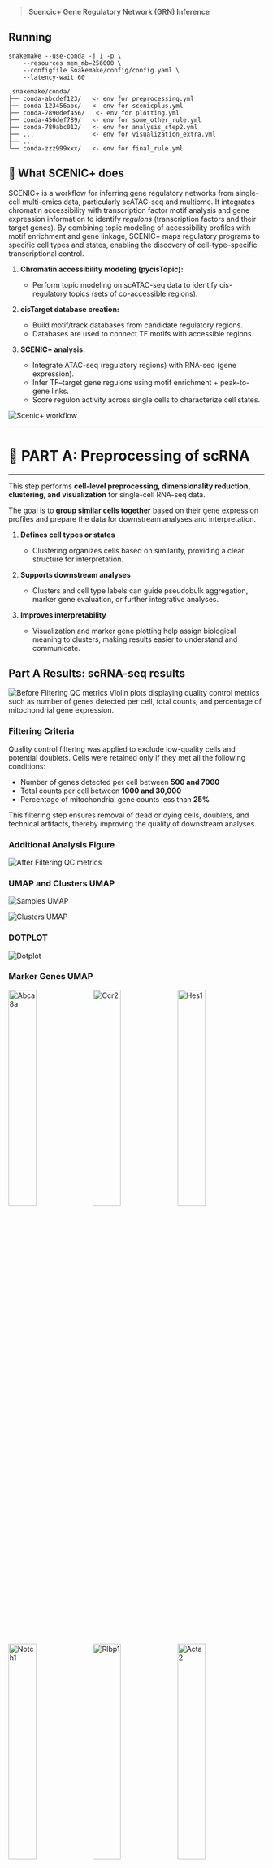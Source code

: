 > **Scencic+ Gene Regulatory Network (GRN) Inference**

## Running 

```
snakemake --use-conda -j 1 -p \
    --resources mem_mb=256000 \
    --configfile Snakemake/config/config.yaml \
    --latency-wait 60

.snakemake/conda/
├── conda-abcdef123/   <- env for preprocessing.yml
├── conda-123456abc/   <- env for scenicplus.yml
├── conda-7890def456/   <- env for plotting.yml
├── conda-456def789/   <- env for some_other_rule.yml
├── conda-789abc012/   <- env for analysis_step2.yml
├── ...                <- env for visualization_extra.yml
├── ...
└── conda-zzz999xxx/   <- env for final_rule.yml

```

## 🔹 What SCENIC+ does

SCENIC+ is a workflow for inferring gene regulatory networks from single-cell multi-omics data, particularly scATAC-seq and multiome. It integrates chromatin accessibility with transcription factor motif analysis and gene expression information to identify *regulons* (transcription factors and their target genes). By combining topic modeling of accessibility profiles with motif enrichment and gene linkage, SCENIC+ maps regulatory programs to specific cell types and states, enabling the discovery of cell-type–specific transcriptional control.


1. **Chromatin accessibility modeling (pycisTopic):**  
   - Perform topic modeling on scATAC-seq data to identify cis-regulatory topics (sets of co-accessible regions).

2. **cisTarget database creation:**  
   - Build motif/track databases from candidate regulatory regions.  
   - Databases are used to connect TF motifs with accessible regions.

3. **SCENIC+ analysis:**  
   - Integrate ATAC-seq (regulatory regions) with RNA-seq (gene expression).  
   - Infer TF–target gene regulons using motif enrichment + peak-to-gene links.  
   - Score regulon activity across single cells to characterize cell states.

![Scenic+ workflow](scenicplusWorkflow.png)


---
# 🛑 PART A: Preprocessing of scRNA
---

This step performs **cell-level preprocessing, dimensionality reduction, clustering, and visualization** for single-cell RNA-seq data.  

The goal is to **group similar cells together** based on their gene expression profiles and prepare the data for downstream analyses and interpretation.

1. **Defines cell types or states**
   - Clustering organizes cells based on similarity, providing a clear structure for interpretation.

2. **Supports downstream analyses**
   - Clusters and cell type labels can guide pseudobulk aggregation, marker gene evaluation, or further integrative analyses.

3. **Improves interpretability**
   - Visualization and marker gene plotting help assign biological meaning to clusters, making results easier to understand and communicate.


## Part A Results: scRNA-seq results    

![Before Filtering QC metrics](figures/violin_QC.png)
Violin plots displaying quality control metrics such as number of genes detected per cell, total counts, and percentage of mitochondrial gene expression.

### Filtering Criteria

Quality control filtering was applied to exclude low-quality cells and potential doublets. Cells were retained only if they met all the following conditions:

- Number of genes detected per cell between **500 and 7000**
- Total counts per cell between **1000 and 30,000**
- Percentage of mitochondrial gene counts less than **25%**

This filtering step ensures removal of dead or dying cells, doublets, and technical artifacts, thereby improving the quality of downstream analyses.


### Additional Analysis Figure
![After Filtering QC metrics](figures/violin_AfterQC.png)

### UMAP and Clusters UMAP


![Samples UMAP](figures/umap_clustered_mNeurog2_Samples.png)


![Clusters UMAP](figures/umap_clustered_mNeurog2_Clusters.png)

### DOTPLOT 
![Dotplot](figures/clustered_mNeurog2_Dotplot.png)

### Marker Genes UMAP

<img src="figures/umap_clustered_mNeurog2_Abca8a.png?v=4" alt="Abca8a" width="33%"><img src="figures/umap_clustered_mNeurog2_Ccr2.png?v=4" alt="Ccr2" width="33%"><img src="figures/umap_clustered_mNeurog2_Hes1.png?v=4" alt="Hes1" width="33%">
<img src="figures/umap_clustered_mNeurog2_Notch1.png?v=4" alt="Notch1" width="33%"><img src="figures/umap_clustered_mNeurog2_Rlbp1.png?v=4" alt="Rlbp1" width="33%"><img src="figures/umap_clustered_mNeurog2_Acta2.png?v=4" alt="Acta2" width="33%">
<img src="figures/umap_clustered_mNeurog2_Chat.png?v=4" alt="Chat" width="33%"><img src="figures/umap_clustered_mNeurog2_Hes5.png?v=4" alt="Hes5" width="33%"><img src="figures/umap_clustered_mNeurog2_Nrl.png?v=4" alt="Nrl" width="33%">
<img src="figures/umap_clustered_mNeurog2_Rpe65.png?v=4" alt="Rpe65" width="33%"><img src="figures/umap_clustered_mNeurog2_Apoe.png?v=4" alt="Apoe" width="33%">
<img src="figures/umap_clustered_mNeurog2_Insm1.png?v=4" alt="Insm1" width="33%"><img src="figures/umap_clustered_mNeurog2_Olig2.png?v=4" alt="Olig2" width="33%"><img src="figures/umap_clustered_mNeurog2_Sebox.png?v=4" alt="Sebox" width="33%">
<img src="figures/umap_clustered_mNeurog2_Aqp4.png?v=4" alt="Aqp4" width="33%"><img src="figures/umap_clustered_mNeurog2_Csf1r.png?v=4" alt="Csf1r" width="33%"><img src="figures/umap_clustered_mNeurog2_Isl1.png?v=4" alt="Isl1" width="33%">
<img src="figures/umap_clustered_mNeurog2_Otx2.png?v=4" alt="Otx2" width="33%"><img src="figures/umap_clustered_mNeurog2_Slc17a7.png?v=4" alt="Slc17a7" width="33%"><img src="figures/umap_clustered_mNeurog2_Arr3.png?v=4" alt="Arr3" width="33%">
<img src="figures/umap_clustered_mNeurog2_Elavl3.png?v=4" alt="Elavl3" width="33%"><img src="figures/umap_clustered_mNeurog2_Kcnj8.png?v=4" alt="Kcnj8" width="33%"><img src="figures/umap_clustered_mNeurog2_Pax2.png?v=4" alt="Pax2" width="33%">
<img src="figures/umap_clustered_mNeurog2_Slc1a3.png?v=4" alt="Slc1a3" width="33%"><img src="figures/umap_clustered_mNeurog2_Ascl1.png?v=4" alt="Ascl1" width="33%"><img src="figures/umap_clustered_mNeurog2_Elavl4.png?v=4" alt="Elavl4" width="33%">
<img src="figures/umap_clustered_mNeurog2_Lhx1.png?v=4" alt="Lhx1" width="33%"><img src="figures/umap_clustered_mNeurog2_Pax6.png?v=4" alt="Pax6" width="33%"><img src="figures/umap_clustered_mNeurog2_Slc6a9.png?v=4" alt="Slc6a9" width="33%">
<img src="figures/umap_clustered_mNeurog2_Atoh7.png?v=4" alt="Atoh7" width="33%"><img src="figures/umap_clustered_mNeurog2_Emx1.png?v=4" alt="Emx1" width="33%"><img src="figures/umap_clustered_mNeurog2_Lhx2.png?v=4" alt="Lhx2" width="33%">
<img src="figures/umap_clustered_mNeurog2_Pou4f2.png?v=4" alt="Pou4f2" width="33%"><img src="figures/umap_clustered_mNeurog2_Sox11.png?v=4" alt="Sox11" width="33%"><img src="figures/umap_clustered_mNeurog2_Bsn.png?v=4" alt="Bsn" width="33%">
<img src="figures/umap_clustered_mNeurog2_Foxn4.png?v=4" alt="Foxn4" width="33%"><img src="figures/umap_clustered_mNeurog2_Lhx4.png?v=4" alt="Lhx4" width="33%"><img src="figures/umap_clustered_mNeurog2_Prdm1.png?v=4" alt="Prdm1" width="33%">
<img src="figures/umap_clustered_mNeurog2_Sox9.png?v=4" alt="Sox9" width="33%"><img src="figures/umap_clustered_mNeurog2_Cabp5.png?v=4" alt="Cabp5" width="33%"><img src="figures/umap_clustered_mNeurog2_Gad1.png?v=4" alt="Gad1" width="33%">
<img src="figures/umap_clustered_mNeurog2_Malat1.png?v=4" alt="Malat1" width="33%"><img src="figures/umap_clustered_mNeurog2_Prdx6.png?v=4" alt="Prdx6" width="33%"><img src="figures/umap_clustered_mNeurog2_Tfap2a.png?v=4" alt="Tfap2a" width="33%">
<img src="figures/umap_clustered_mNeurog2_Calb1.png?v=4" alt="Calb1" width="33%"><img src="figures/umap_clustered_mNeurog2_Gfap.png?v=4" alt="Gfap" width="33%"><img src="figures/umap_clustered_mNeurog2_mt-Atp6.png?v=4" alt="mt-Atp6" width="33%">
<img src="figures/umap_clustered_mNeurog2_Rbfox3.png?v=4" alt="Rbfox3" width="33%"><img src="figures/umap_clustered_mNeurog2_Tie1.png?v=4" alt="Tie1" width="33%"><img src="figures/umap_clustered_mNeurog2_Calb2.png?v=4" alt="Calb2" width="33%">
<img src="figures/umap_clustered_mNeurog2_Glul.png?v=4" alt="Glul" width="33%"><img src="figures/umap_clustered_mNeurog2_Neurog2.png?v=4" alt="Neurog2" width="33%"><img src="figures/umap_clustered_mNeurog2_Rho.png?v=4" alt="Rho" width="33%">
<img src="figures/umap_clustered_mNeurog2_Vim.png?v=4" alt="Vim" width="33%">

### Annotations 

![Annotations ON](figures/annotated_clustered_mNeurog2_annotationsON.png)

![Annotations](figures/annotated_clustered_mNeurog2_annotations.png)

### Cell counts 

This is the cell counts in clusters based on barcodes:

| Cluster      | Cell Count |
|--------------|-----------|
| MG           | 3206      |
| BC           | 1298      |
| Rod          | 997       |
| MGPC         | 612       |
| Microglia    | 344       |
| AC           | 103       |
| Cone         | 48        |
| Astrocyte    | 4         |
|**Total cells** | **6612** |


## scATAC pre-analysis by Seurat as input to pycistopic preprocessing 

![ATAC UMAP](ATAC_samples.png)

### Clustering 

![ATAC CLUSTERS](ATAC_clusters.png)



---
# 🛑 PART B: Pycistopic
---


> ## 🔹 1. Pseudobulk Export with pycisTopic 

This step **executes the pseudobulk aggregation** using `pycisTopic`.  
- Takes the conceptual idea and TSV intermediates from Step 1 and **produces the actual BED/BigWig files** for downstream analysis.  
- Aggregates reads per **cell type × sample**, generating clean coverage tracks for visualization and peak calling.  


Total barcodes across all samples: 1156914
-----------------------
Sample distribution:
-----------------------
### 
| Sample   | Barcodes   |
|----------|------------|
| Control  | 584491     |
| KO       | 572423     |

and

```
scenicOuts/
└── consensus_peak_calling
    ├── bed_paths.tsv
    ├── bw_paths.tsv
    ├── pseudobulk_bed_files
    │   ├── Control.fragments.tsv.gz
    │   └── KO.fragments.tsv.gz
    └── pseudobulk_bw_files
        ├── Control.bw
        └── KO.bw
```


> ## 🔹 2. Peak Calling Step with MACS2


This step identifies **peaks**, i.e., genomic regions that are significantly enriched for ATAC-seq fragments.  

- Pseudobulk files summarize the signal for each **cell type × sample**.  
- MACS2 uses these aggregated fragment coordinates to detect regions with **high accessibility**, likely representing regulatory elements such as enhancers or promoters.  
- The output peaks are later used to generate **consensus peaks** and for topic modeling in pycisTopic.

Think of the pseudobulk BED as a **heat map of open windows across the city**.  
- MACS2 finds **clusters of “hot spots”** where many windows are open at once — these are your peaks.  
- Each peak represents a genomic region with strong evidence of accessibility in that cell type.


![Control](Control_peaks.png)  

![KO](KO_peaks.png)



> ## 🔹 3. Consensus Peak Generation Step


After pseudobulk aggregation and MACS2 peak calling, each sample (or cell type × sample) has its **own set of peaks**.  
- Different samples may have slightly different peaks because of biological variability or sequencing depth.  
- To do comparative analyses across samples or feed data into pycisTopic, we need **one unified set of peaks** — the **consensus peak set**.  

Think of it as **finding all regions that are open in at least one sample and merging overlapping regions into a master list**.

Imagine several people drawing maps of the same city, each highlighting where the windows are open.  
- Each map may differ slightly.  
- The consensus peak step **merges all maps into one master map** that shows all open windows observed across everyone.  

---


> ## 🔹 4. TSS Generation Step in pycisTopic

This step generates a **BED file containing the transcription start sites (TSSs)** of genes for the reference genome.  

- TSS regions are important for **quality control**, such as checking **TSS enrichment** in ATAC-seq data.  
- It can also be used to **annotate peaks** with nearby genes for downstream analyses.  

> ## 🔹 5. QC check and plots 


### TH1
- Barcode QC  
  ![](scenicOuts/QC/TH1_barcode_qc.png)

- General QC  
  ![](scenicOuts/QC/TH1_qc.png)

### TH2
- Barcode QC  
  ![](scenicOuts/QC/TH2_barcode_qc.png)

- General QC  
  ![](scenicOuts/QC/TH2_qc.png)

## Comments on graphs 

## Comments on Graphs

| Plot | What to Look For | Good | Bad/Warning |
|------|-----------------|------|-------------|
| **TSS enrichment vs. unique fragments** | Relationship between signal strength and barcode count | Top-right cluster: strong enrichment, many fragments | Bottom-left: few fragments + low enrichment. Cluster at low enrichment but high fragments = possible junk |
| **FRiP vs. unique fragments** | Fraction of reads in peaks | High FRiP + enough fragments = high quality | Low FRiP or too few fragments = noisy |
| **Duplication ratio vs. unique fragments** | PCR duplication | Moderate duplication with enough fragments = ok | High duplication (PCR artifacts) or odd low-frag barcodes = junk |
| **Barcode rank plot** | Knee shape | Plateau (left side) = real cells | Steep drop (right) = background |
| **Fragment size distribution** | ATAC periodicity | Peaks at <100bp and ~200/400bp (nucleosomes) = good | Flat/no periodicity = poor complexity |
| **TSS profile** | Enrichment around TSS | Strong peak centered at 0 = good | Flat = background noise |


> ## 🔹 6. Creating Cistopic Objects Step

This step creates a **cistopic object**, which is the central data structure used by pycisTopic for **topic modeling of chromatin accessibility**.  

- The cistopic object organizes **fragment data, peak regions, and QC information** in a way suitable for downstream analyses.  
- It is essentially a **single-cell peak-by-cell matrix** stored in a Python pickle file, with metadata attached.  
- This step is **critical** because it transforms raw and pseudobulk fragment data into a structured object suitable for all downstream pycisTopic analyses.

## 🧫 Sample Overview

| Sample | Cells | Regions | Project Name | Fragment File |
|--------|-------|---------|--------------|---------------|
| **TH1** | 294 cells | 163,474 regions | `TH1` | `TH1_atac_fragments.tsv.gz` |
| **TH2** | 258 cells | 163,375 regions | `TH2` | `TH2_atac_fragments.tsv.gz` |


> ## 🔹 7. Merging Cistopic Objects Step

This step merges **one or more cistopic objects** into a single unified object.  

- In workflows with multiple samples, batches, or preprocessing runs, each cistopic object may represent a separate sample or subset of cells.  
- Merging combines them into a **single cistopic object**, making downstream analyses (topic modeling, clustering, DAR analysis) easier and consistent across all cells.  

## Merged CistopicObject Summary

### 📊 Dataset Overview
- **Project**: TH1_TH2_merged
- **Total Cells**: 552 (294 TH1 + 258 TH2)
- **Total Regions**: 164,065
- **File Size**: 226,875.51 KB

### 🧫 Sample Integration
- **Fragments**: Both TH1 and TH2 fragment files integrated
- **Cell Data**: All 552 cells with complete QC metrics (23 columns)
- **Region Data**: Unified genomic regions from both samples


> ## 🔹 8. Adding scRNA-seq Metadata to Cistopic Objects

This step integrates **scRNA-seq-derived metadata** into the merged cistopic object.  

- Single-cell RNA-seq preprocessing (clustering, cell type annotation) provides **cell type labels, sample IDs, or other metadata**.  
- Attaching this information to the cistopic object allows **linking chromatin accessibility topics to known cell types** for interpretation.  


> ## 🔹 9. Topic Modeling with Mallet (run_mallet.py)

### 🧬 Latent Dirichlet Allocation (LDA) topic modeling/Mallet Example for Biologists

![Figure: LDA NLP](LDA.png)
Source : Blei, D.M., 2012. Probabilistic topic models. Commun. ACM 55(4)

Think of **documents** (e.g., research articles) as mixtures of **topics** (e.g., "neurodevelopment", "immune response").  
Each **topic** is defined by a group of **words that tend to occur together** (e.g., *axon, neuron, synapse*).

Latent Dirichlet Allocation (LDA) topic modeling works in three main steps:

1. **Guessing topics**  
   - LDA scans across documents and looks for patterns of words that frequently co-occur.  

2. **Assigning words to topics**  
   - Each word in a document is (probabilistically) assigned to a topic.  
   - This assignment is refined repeatedly using *Gibbs sampling* (like shuffling topic labels until a stable pattern emerges).  

3. **Producing outputs**  
   - A list of topics = groups of words that often appear together.  
   - For each document = the proportion of topics it contains.  

👉 In short: **LDA discovers hidden themes in large text collections by grouping words that “like to appear together,” and shows how much each document is made of those themes.**

---

💡 **Note:** [MALLET](http://mallet.cs.umass.edu/) is a software package that provides an **efficient implementation of LDA**, making it faster and more scalable on large datasets.



### In GRN context 

### 🧩 What is a GRN Module?

In the context of gene regulatory networks (GRNs), a **module** is:

> A group of **genes and/or regulatory regions (peaks)** that are **co-regulated**, meaning they tend to be active together in the same cells.  
> Modules often correspond to the set of genes controlled by the same transcription factor or regulatory program.  

Modules help simplify complex GRNs by grouping together genes with coordinated activity, making it easier to understand regulatory patterns in single-cell data.

| NLP Concept      | GRN Concept (SCENIC+)       | What is counted (input to model)       | What LDA/MALLET infers                          |
| ---------------- | --------------------------- | -------------------------------------- | ------------------------------------------------ |
| Document         | Cell                        | Accessibility counts (peaks per cell) or expression counts (genes per cell) | Distribution of regulatory programs (topics) across the cell |
| Word             | Genomic region (peak) / Gene| How often a region is accessible in a cell (or gene is expressed) | Assignment of region/gene to one or more topics (modules) |
| Topic            | Regulatory module / Program | Groups of peaks or genes that co-occur across many cells | Which features form a coherent regulatory program |
| Topic proportion | Module activity in a cell   | Number of regions/genes linked to each topic in a cell | How strongly each regulatory program is active in that cell |


This step applies **Latent Dirichlet Allocation (LDA) topic modeling** to the chromatin accessibility data in the `cistopic` object.  

- **Topics = sets of genomic regions (peaks)** that show coordinated accessibility across cells.  
- By learning these topics, LDA reduces the **high-dimensional peak-by-cell matrix** into a smaller number of **regulatory accessibility patterns**, often reflecting transcription factor programs or cell type–specific regulation.  
- **MALLET** (a high-performance Java toolkit) provides a fast and scalable implementation of LDA, making it suitable for large single-cell ATAC-seq datasets.  
- Input: the annotated `cistopic` object containing the **peak-by-cell matrix** (from consensus peaks) and **cell metadata** (from scRNA-seq annotations).  
- Output: an interpretable, low-dimensional representation of accessibility that underlies downstream analyses such as clustering, differential accessibility (DARs), and gene regulatory network (GRN) inference.  


```python
python run_mallet.py \
  --cistopic_obj_pickle scenicOuts/merged_with_meta.pkl \
  --mallet_path /nfs/turbo/umms-thahoang/sherine/tools/Mallet-202108/bin/mallet \
  --n_topics 15 20 25 30 \
  --n_cpu 12 \
  --n_iter 500 \
  --tmp_path scenicOuts/TMP \
  --save_path scenicOuts/MALLET \
  --mallet_memory 300G \
  --random_state 555 \
  --alpha 5 \
  --alpha_by_topic \
  --eta 0.1 \
  --eta_by_topic
``` 

--- 
> ## 🔹 10. Adding LDA Model to Cistopic Object

**Input from Mallet:** A count matrix of genes/peaks per cell: each row = a cell, each column = a gene/peak, each entry = how often that gene/peak occurs (or is active) in that cell.

**Goal of LDA in SCENIC+:** Discover hidden regulatory structure in single-cell data.  
Input: Mallet counts of genes/peaks per cell.  
Output:
- 1) Modules = groups of co-occurring/co-regulated genes/peaks, 
- 2) Module activity per cell = how strongly each module is present in each cell. 
- LDA is essentially finding hidden patterns of co-regulation from the raw co-occurrence data prepared by Mallet.


> ## 🔹 11. Clustering Cistopic Objects and UMAP Visualization

This step performs **dimensionality reduction and clustering** of cells based on their **topic profiles**.  

- Each cell now has a **topic proportion vector** from the previous LDA step.  
- Clustering identifies groups of cells with similar chromatin accessibility patterns.  
- UMAP is used to **visualize the cells in 2D space** for exploratory analysis and interpretation.  
- **Takes the cistopic object with integrated LDA model** (topic distributions per cell).
- **Uses topic proportions** to construct a similarity graph for clustering.
- Prepares the object for **differential accessibility analysis, visualization, and interpretation**.

### Clustering output 

![](scenicOuts/umap_clusters/annotated_clusters_umap.png)
![](scenicOuts/umap_clusters/celltype_umap.png)
![](scenicOuts/umap_clusters/qc_metrics_umap.png)
![](scenicOuts/umap_clusters/topic_celltype_heatmap.png)


> ## 🔹 12. Binarizing Topics Step

This step **converts continuous topic distributions into binary accessibility matrices** for downstream analysis, such as differential accessibility testing (DAR).  

- Each cell has **topic proportions** from the LDA step.  
- Binarization transforms these proportions into **presence/absence calls**, e.g., a peak is considered "active" in a cell if its topic proportion passes a threshold.  
- This simplifies downstream analyses and makes them more robust to noise.

#### Binarisations output 

![Cell Topic LI](scenicOuts/topics/cell_topic_li.png)  


#### What the plots show

- **Each subplot** = one topic (e.g., Topic 1, Topic 2, … Topic 20).  
- **X-axis** = standardized probability of that topic in a given cell (range: 0–1).  
  - Higher probability → stronger association of the cell with the topic.  
- **Y-axis** = number of cells with that probability.  
  - Each subplot is a histogram of topic activity across cells.  
- **Red dashed vertical line** = binarisation threshold.  
  - Cells **to the right** of the line are considered *selected* (active for that topic).  
  - Cells **to the left** are not.  
- **“Selected = N”** = how many cells passed the threshold for that topic.  

---

#### How to interpret the plots

- **Topics with sharp right tails** (e.g., Topic 1, 3, 6, 13, 18, 19):  
  - Most cells have low probabilities; only a subset passes the threshold.  
  - → These topics are active in **specific subsets of cells** (likely distinct cell states or regulatory programs).  

- **Topics with broad or bimodal distributions** (e.g., Topic 5, 9, 11, 15, 17):  
  - Many cells span medium to high probabilities.  
  - Threshold selects a large fraction of cells.  
  - → These topics may represent **widespread regulatory programs** across multiple cell types.  

- **Topics with flatter/noisy distributions** (e.g., Topic 7, 10, 14, 20):  
  - Fewer cells clearly pass the threshold.  
  - → These may be **weaker or less biologically meaningful topics**, or background noise.  

---



> ## 🔹 13.  Differential Accessibility (DAR) Analysis Step

This step identifies **differentially accessible regions (DARs)** between groups of cells, such as cell types or clusters.  

- Uses the **binarized cistopic object** from the previous step.  
- Tests which peaks are significantly more accessible in one group of cells versus others.  
- Results can reveal **cell type–specific regulatory regions** or other biologically meaningful patterns.  

#### DAR preliminary results

![Higly variable Regions](scenicOuts/DAR_results/highly_variable_regions.png?v=4)

### Interpretation of DAR Mean–Dispersion Plot

* **Accessible regions:** The plot shows a large number of features, indicating plenty of accessible regions in the dataset.
* **Mean accessibility:** Most features have low mean accessibility (common in ATAC-seq), with some highly accessible peaks likely corresponding to promoters.
* **Dispersion:** A strong subset of features (yellow) are highly variable, suggesting good biological variability.
* **QC check:** The presence of many variable peaks (yellow) means the dataset has rich information for downstream DAR and regulatory network analysis.

✅ Overall: The data contain a healthy number of accessible and variable regions, suitable for SCENIC+ analysis.


![Imputed features](scenicOuts/DAR_results/imputed_features.png?v=4)

## Number of DARs found using  --adjpval_thr 0.05 and  --log2fc_thr 0.5

| Cell type   | DARs   |
|-------------|--------|
| AC          | 37,753 |
| BC          | 33,504 |
| Cones       | 0      |
| MG          | 23,660 |
| MGPC        | 13,113 |
| Microglia   | 15,838 |
| Rod         | 27,449 |


> ## 🔹 14. Exporting Region Sets from DAR Results

This step exports **lists of genomic regions (peaks) identified as DARs** into separate files for downstream analyses or external tools.  

- Takes the **cistopic object annotated with DAR results** from the previous step.  
- Generates **BED or other standard formats** representing differentially accessible regions per group or cell type.  
- These exported region sets can be used for:
  - Motif enrichment analysis  
  - Gene set enrichment analysis  
  - Visualization in genome browsers  

---
# 🛑 PART C: cisTarget Databases
---

This step involves **using cisTarget databases** for motif and regulatory network analysis downstream of pycisTopic.  

- cisTarget databases link **genomic regions (peaks) to transcription factor motifs** and candidate target genes.  
- They are required for **motif enrichment analysis, regulatory network inference, and linking DARs to TF activity**.  
- **Creating custom cisTarget databases is optional**, but can be done if you want to analyze a specific genome, species, or motif collection.  
- For speed and convenience, we will **rely on prebuilt databases** in this workflow.


## Prebuilt Databases

For mouse (`mm10`) or human (`hg38`), prebuilt cisTarget databases typically include:

1. **Motif rankings (`.feather` files)**  
   - Stores **motif–region scores** → tells how well each motif matches each genomic region.  

### Example from `mm10_screen_v10_clust.regions_vs_motifs.rankings.feather`

| chr10:100001588-100001754 | chr10:100004590-100004749 | chr10:100009729-100010013 | ... | chrY:9986285-9986625 | chrY:9992323-9992533 | motifs          |
|----------------------------|---------------------------|---------------------------|-----|----------------------|----------------------|-----------------|
| 635378                     | 961923                    | 81883                     | ... | 261962               | 1096188              | bergman__Su_H_  |
| 294685                     | 79408                     | 809215                    | ... | 108758               | 747006               | bergman__croc   |
| 772320                     | 771634                    | 289363                    | ... | 430798               | 855092               | bergman__pho    |
| 577456                     | 435983                    | 23497                     | ... | 682309               | 706782               | bergman__tll    |
| 976643                     | 795153                    | 810566                    | ... | 3809                 | 1018969              | c2h2_zfs__M0369 |

**Table dimensions:** 5032 motifs × 1,110,656 genomic regions  

👉 **Motif matching a region = the region’s DNA sequence looks like a potential binding site for the TF that recognizes that motif.**

2. **Motif annotations (`.motifs.tbl`)**  
   - Provides **motif annotations** → maps motifs to their likely TF(s), related motifs, and orthologs.  

### Example from `motifs-v10nr_clust-nr.mgi-m0.001-o0.0.tbl`
 
| motif_id         | motif_name | gene_name | motif_similarity_qvalue | similar_motif_id | orthologous_identity |
| ---------------- | ---------- | --------- | ----------------------- | ---------------- | -------------------- |
| metacluster_196.3| EcR_usp    | Hnf4a     | 0                       | None             | 0.265823             |
| metacluster_196.3| EcR_usp    | Nr1h4     | 1.04865e-07             | metacluster_64.14| 0.539514             |
| metacluster_196.3| EcR_usp    | Nr2f1     | 8.38436e-08             | metacluster_64.14| 0.995238             |

**Notes:**  
- `motif_similarity_qvalue` = statistical score (FDR-adjusted p-value). Smaller values mean stronger similarity between motifs.  
- `similar_motif_id` = the motif cluster this motif is most similar to.  
- `orthologous_identity` = percent sequence identity between the TF gene in your species and an orthologous TF from another species.  

---

## Role in Workflow

- cisTarget databases are used **after DARs or topic regions are identified**.  
- They allow pycisTopic to perform:

  1. **Motif enrichment analysis**  
     - Determine which TF motifs are overrepresented in DARs or topic-specific peaks.  
  2. **Regulatory network inference**  
     - Identify candidate TFs controlling cell type–specific chromatin accessibility.  

- Without these databases, the downstream steps (cisTarget enrichment) cannot run efficiently.  

---

## Using Prebuilt vs Custom Databases

- **Prebuilt databases (recommended):**  
  - Saves time, standardized, widely used, compatible with pycisTopic.  
- **Custom databases (optional):**  
  - Can be created if you need specific motifs, a custom genome build, or updated annotations.  
  - Takes longer but provides maximum flexibility.

---
# 🛑 PART D: Running Scenic+ workflow step 
---

- The Snakemake workflow runs the SCENIC+ pipeline on your processed ATAC (and optional scRNA) data.  
- Its main goal is to **infer gene regulatory networks (GRNs)** and compute **TF activity scores per cell**.

SCENIC+ builds on the outputs of **pycistopic** and **cistarget** to generate gene regulatory networks (GRNs).

----

> **Outputs**  
>  
> 1. **Gene Regulatory Network (GRN)**  
>    - TFs linked to predicted target genes  
>    - Derived from DARs/topics and motif enrichment  
>  
> 2. **TF Activity Matrices**  
>    - Quantitative scores of TF activity per cell  
>  
> 3. **Regulatory Modules**  
>    - Groups of genes predicted to be co-regulated by each TF  
>  
> 4. **Plots and Visualizations**  
>    - Heatmaps of TF activity  
>    - Network diagrams of GRNs  
>    - Motif enrichment summaries  

----

### What SCENIC+ does

SCENIC+ takes chromatin accessibility data (and optionally RNA data) and integrates cisTarget motif enrichment to build and score regulatory networks.  

👉 In short:
SCENIC+ moves from **chromatin accessibility → motif enrichment → region-to-gene linking → TF activity per cell**, providing a powerful way to dissect cell-type–specific gene regulation.
---

#### 1. Prepare Input Matrices
- Start from a **cisTopic object** (peak × cell accessibility matrix or topic binarization).  
- Collect **cell metadata** such as clusters, cell types, or matched scRNA-seq expression.

---

#### 2. Motif Enrichment (cisTarget step)
- For each set of regions (e.g. DARs or topic-specific peaks), identify enriched transcription factor motifs using **prebuilt cisTarget databases** (`.feather` + `.tbl`).  
- This reveals which TFs are likely associated with those accessible regions.

---

#### 3. Link Regions to Genes
- Connect enriched regions to their nearby or correlated genes (using genomic proximity or co-variation with RNA).  
- Produces **region–gene relationships**.

---

#### 4. Build Regulatory Networks
- Combine **TF–region links** (from motif enrichment) with **region–gene links**.  
- Result: TF → region → gene connections, i.e. a **Gene Regulatory Network (GRN)**.  
- Optionally integrate **scRNA-seq expression** to refine TF–target predictions.

---

#### 5. Score TF Activity Per Cell
- Evaluate the accessibility of each TF’s target regions per cell.  
- Produces a **cell × TF activity matrix** (similar to regulon activity in SCENIC).  
- Allows clustering and visualization of regulatory programs across cell states.

---

#### 6. Visualization & Modules
- Summarize TF–target relationships into **regulatory modules** (groups of co-regulated genes).  
- Generate plots:  
  - Heatmaps of TF activity  
  - Motif enrichment plots  
  - Network diagrams of TFs and targets  

---

## Part D results: scenic+

### Motif Enrichment in SCENIC+

#### 1. Where do the motif enrichment results come from?

The motif enrichment results ([`dem_results.html`](Snakemake/workflow/dem_results.html)) and `dem_results.hdf5` are generated from the **ATAC-seq modality**:

- Peaks/DARs are identified from ATAC (cisTopic + DAR analysis).
- SCENIC+ then tests for **differential motif enrichment (DEM)** in those regions.
- This step checks whether certain TF motifs are significantly enriched in accessible regions linked to specific topics, clusters, or conditions.

➡️ In short: **DEM is ATAC-driven**, but the motifs are mapped back to transcription factors (TFs).

---

#### 2. Why are motif enrichment results needed downstream?

The overall goal of SCENIC+ is to reconstruct **gene regulatory networks (GRNs)** that are supported by both chromatin accessibility and gene expression.  
The motif enrichment layer plays several critical roles:

- **TF prioritization**  
  - Many peaks can map to multiple TFs.  
  - Motif enrichment highlights which TFs are most likely active in a given state.

- **Connecting ATAC to GEX**  
  - Later steps integrate motif enrichment (from ATAC) with co-expression (from RNA).  
  - This is how SCENIC+ builds *regulons* (TF → target gene sets).

- **Filtering false positives**  
  - Expression correlations alone can give spurious TF–gene links.  
  - Motif support ensures that inferred connections have chromatin evidence.

- **Interpreting biology**  
  - Differential motif activity per topic/cluster helps explain which TFs are driving specific cell states.

---

✅ The **DEM results act as a bridge** between ATAC and RNA modalities.  
They make sure that downstream TF–target links are not just statistically correlated, but also **biologically plausible**.

🚨🚨🚨🚨🚨 
##### SNAKEMAKE is still running, more rules are under execution and in the way 


## References

- [Pycistopic: Human Cerebellum Notebook](https://pycistopic.readthedocs.io/en/latest/notebooks/human_cerebellum.html#Getting-pseudobulk-profiles-from-cell-annotations)
- [SCENIC+: Official Documentation](https://scenicplus.readthedocs.io/en/latest/index.html)



